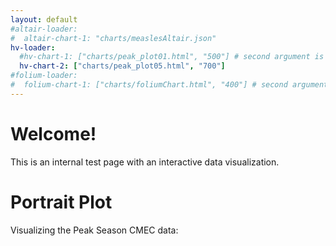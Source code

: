 ```yaml
---
layout: default
#altair-loader:
#  altair-chart-1: "charts/measlesAltair.json"
hv-loader:
  #hv-chart-1: ["charts/peak_plot01.html", "500"] # second argument is the desired height
  hv-chart-2: ["charts/peak_plot05.html", "700"] 
#folium-loader:
#  folium-chart-1: ["charts/foliumChart.html", "400"] # second argument is the desired height
---
```


# Welcome!

This is an internal test page with an interactive data visualization.

# Portrait Plot

Visualizing the Peak Season CMEC data:

<div id="hv-chart-2"></div>
